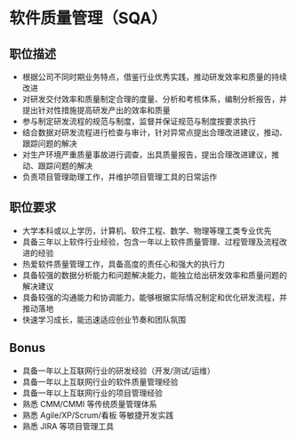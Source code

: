 # 软件质量管理（SQA）

## 职位描述


- 根据公司不同时期业务特点，借鉴行业优秀实践，推动研发效率和质量的持续改进
- 对研发交付效率和质量制定合理的度量、分析和考核体系，编制分析报告，并提出针对性措施提高研发产出的效率和质量
- 参与制定研发流程的规范与制度，监督并保证规范与制度按要求执行
- 结合数据对研发流程进行检查与审计，针对异常点提出合理改进建议，推动、跟踪问题的解决
- 对生产环境严重质量事故进行调查，出具质量报告，提出合理改进建议，推动、跟踪问题的解决
- 负责项目管理助理工作，并维护项目管理工具的日常运作

## 职位要求

- 大学本科或以上学历，计算机、软件工程、数学、物理等理工类专业优先
- 具备三年以上软件行业经验，包含一年以上软件质量管理、过程管理及流程改进的经验
- 热爱软件质量管理工作，具备高度的责任心和强大的执行力
- 具备较强的数据分析能力和问题解决能力，能独立给出研发效率和质量问题的解决建议
- 具备较强的沟通能力和协调能力，能够根据实际情况制定和优化研发流程，并推动落地
- 快速学习成长，能迅速适应创业节奏和团队氛围


## Bonus

- 具备一年以上互联网行业的研发经验（开发/测试/运维）
- 具备一年以上互联网行业的软件质量管理经验
- 具备一年以上互联网行业的项目管理经验
- 熟悉 CMM/CMMI 等传统质量管理体系
- 熟悉 Agile/XP/Scrum/看板 等敏捷开发实践
- 熟悉 JIRA 等项目管理工具
